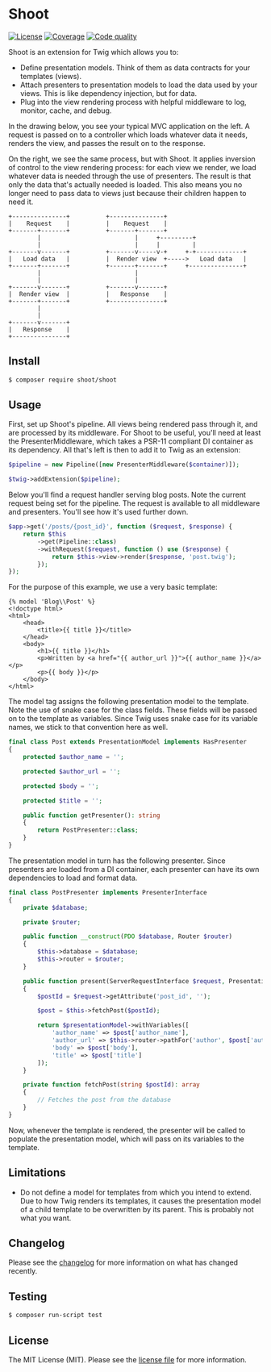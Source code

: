 # Shoot
[![License][ico-license]][link-license]
[![Coverage][ico-coverage]][link-coverage]
[![Code quality][ico-code-quality]][link-code-quality]

Shoot is an extension for Twig which allows you to:
* Define presentation models. Think of them as data contracts for your templates (views).
* Attach presenters to presentation models to load the data used by your views. This is like dependency injection, but
for data.
* Plug into the view rendering process with helpful middleware to log, monitor, cache, and debug.

In the drawing below, you see your typical MVC application on the left. A request is passed on to a controller which
loads whatever data it needs, renders the view, and passes the result on to the response.

On the right, we see the same process, but with Shoot. It applies inversion of control to the view rendering process:
for each view we render, we load whatever data is needed through the use of presenters. The result is that only the data
that's actually needed is loaded. This also means you no longer need to pass data to views just because their children
happen to need it.

```
+---------------+          +---------------+
|    Request    |          |    Request    |
+-------+-------+          +-------+-------+
        |                          |     +---------+
        |                          |     |         |
+-------v-------+          +-------v-----v-+     +-+-------------+
|   Load data   |          |  Render view  +----->   Load data   |
+-------+-------+          +-------+-------+     +---------------+
        |                          |
        |                          |
+-------v-------+          +-------v-------+
|  Render view  |          |   Response    |
+-------+-------+          +---------------+
        |
        |
+-------v-------+
|   Response    |
+---------------+
```

## Install
``` bash
$ composer require shoot/shoot
```

## Usage
First, set up Shoot's pipeline. All views being rendered pass through it, and are processed by its middleware. For Shoot
to be useful, you'll need at least the PresenterMiddleware, which takes a PSR-11 compliant DI container as its
dependency. All that's left is then to add it to Twig as an extension:

```php
$pipeline = new Pipeline([new PresenterMiddleware($container)]);

$twig->addExtension($pipeline);
```

Below you'll find a request handler serving blog posts. Note the current request being set for the pipeline. The
request is available to all middleware and presenters. You'll see how it's used further down.

```php
$app->get('/posts/{post_id}', function ($request, $response) {
    return $this
        ->get(Pipeline::class)
        ->withRequest($request, function () use ($response) {
            return $this->view->render($response, 'post.twig');
        });
});
```

For the purpose of this example, we use a very basic template:

```twig
{% model 'Blog\\Post' %}
<!doctype html>
<html>
    <head>
        <title>{{ title }}</title>
    </head>
    <body>
        <h1>{{ title }}</h1>
        <p>Written by <a href="{{ author_url }}">{{ author_name }}</a></p>
        <p>{{ body }}</p>
    </body>
</html>
```

The model tag assigns the following presentation model to the template. Note the use of snake case for the class fields.
These fields will be passed on to the template as variables. Since Twig uses snake case for its variable names, we stick
to that convention here as well.

```php
final class Post extends PresentationModel implements HasPresenter
{
    protected $author_name = '';

    protected $author_url = '';

    protected $body = '';

    protected $title = '';

    public function getPresenter(): string
    {
        return PostPresenter::class;
    }
}
```

The presentation model in turn has the following presenter. Since presenters are loaded from a DI container, each
presenter can have its own dependencies to load and format data.

```php
final class PostPresenter implements PresenterInterface
{
    private $database;

    private $router;

    public function __construct(PDO $database, Router $router)
    {
        $this->database = $database;
        $this->router = $router;
    }

    public function present(ServerRequestInterface $request, PresentationModel $presentationModel): PresentationModel
    {
        $postId = $request->getAttribute('post_id', '');

        $post = $this->fetchPost($postId);

        return $presentationModel->withVariables([
            'author_name' => $post['author_name'],
            'author_url' => $this->router->pathFor('author', $post['author_id']),
            'body' => $post['body'],
            'title' => $post['title']
        ]);
    }

    private function fetchPost(string $postId): array
    {
        // Fetches the post from the database
    }
}
```

Now, whenever the template is rendered, the presenter will be called to populate the presentation model, which will pass
on its variables to the template.

## Limitations
* Do not define a model for templates from which you intend to extend. Due to how Twig renders its templates, it causes
the presentation model of a child template to be overwritten by its parent. This is probably not what you want. 

## Changelog
Please see the [changelog][link-changelog] for more information on what has changed recently.

## Testing
``` bash
$ composer run-script test
```

## License
The MIT License (MIT). Please see the [license file][link-license] for more information.

[ico-license]: https://img.shields.io/badge/license-MIT-brightgreen.svg?style=flat-square
[ico-coverage]: https://img.shields.io/scrutinizer/coverage/g/shootphp/shoot.svg?style=flat-square
[ico-code-quality]: https://img.shields.io/scrutinizer/g/shootphp/shoot.svg?style=flat-square
[link-changelog]: CHANGELOG.md
[link-coverage]: https://scrutinizer-ci.com/g/shootphp/shoot/code-structure
[link-code-quality]: https://scrutinizer-ci.com/g/shootphp/shoot
[link-license]: LICENSE.md
